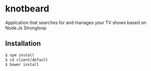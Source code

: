 # knotbeard
Application that searches for and manages your TV shows based on Node.Js Strongloop

## Installation

```bash
$ npm install 
$ cd client/default
$ bower install
```
